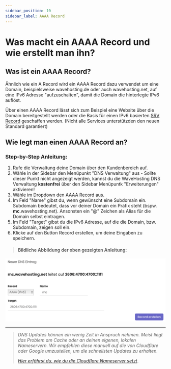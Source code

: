 ```yaml
---
sidebar_position: 10
sidebar_label: AAAA Record
---
```


# Was macht ein AAAA Record und wie erstellt man ihn?

## Was ist ein AAAA Record?

Ähnlich wie ein A Record wird ein AAAA Record dazu verwendet um eine Domain, beispielsweise wavehosting.de oder auch wavehosting.net, auf eine IPv6 Adresse "aufzuschalten", damit die Domain die hinterlegte IPv6 auflöst.

Über einen AAAA Record lässt sich zum Beispiel eine Website über die Domain bereitgestellt werden oder die Basis für einen IPv6 basierten [SRV Record](srv-record.md) geschaffen werden. (Nicht alle Services unterstützden den neuen Standard garantiert)

## Wie legt man einen AAAA Record an?

### Step-by-Step Anleitung:

1. Rufe die Verwaltung deine Domain über den Kundenbereich auf.
2. Wähle in der Sidebar den Menüpunkt "DNS Verwaltung" aus - Sollte dieser Punkt nicht angezeigt werden, kannst du die WaveHosting DNS Verwaltung **kostenfrei** über den Sidebar Menüpuntk "Erweiterungen" aktivieren!
3. Wähle im Dropdown den AAAA Record aus.
4. Im Feld "Name" gibst du, wenn gewünscht eine Subdomain ein. Subdomain bedeutet, dass vor deiner Domain ein Präfix steht (bspw. **mc**.wavehosting.net). Ansonsten ein "@" Zeichen als Alias für die Domain selbst eintragen.
5. Im Feld "Target" gibst du die IPv6 Adresse, auf die die Domain, bzw. Subdomain, zeigen soll ein.
6. Klicke auf den Button Record erstellen, um deine Eingaben zu speichern.

> #### Bildliche Abbildung der oben gezeigten Anleitung:
![wavehosting dns aaaa record](../../../static/img/domains/aaaa-record.png)

-----
> *DNS Updates können ein wenig Zeit in Anspruch nehmen. Meist liegt das Problem am Cache oder an deinen eigenen, lokalen Nameservern. Wir empfehlen diese manuell auf die von Cloudflare oder Google umzustellen, um die schnellsten Updates zu erhalten.*
>
> *[Hier erfährst du, wie du die Cloudflare Nameserver setzt](https://1.1.1.1/dns/)*.